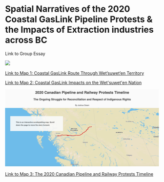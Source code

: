 # Spatial Narratives of the 2020 Coastal GasLink Pipeline Protests & the Impacts of Extraction industries across BC

Link to Group Essay

![](mapCGL.png)

[Link to Map 1: Coastal GasLink Route Through Wet’suwet’en Territory](https://jagreen1.github.io/2020_Pipeline_Protest_Story/Map%201/index-testing8.html?fbclid=IwAR0ynp1Q88RQeuVDRthdedLzfcsewGaw3NrooVI7iRbAiCFO8AW9OmYUpjE)



[Link to Map 2: Coastal GasLink Impacts on the Wet'suwet'en Nation](https://jagreen1.github.io/2020_Pipeline_Protest_Story/map-two.html?fbclid=IwAR3dl5J_doXwxXbI0xWAaS1I5ktlsHMcw98y3tuPrVsLCRu07LVoqxbvjR8)

![](map3.png)

[Link to Map 3: The 2020 Canadian Pipeline and Railway Protests Timeline](https://jagreen1.github.io/2020_Pipeline_Protest_Story/storytelling_main/src/index.html?fbclid=IwAR3j_hozbhz5SQehGhu0ASWWb6R4jn8MyUFQKeI_QH6zIFCQWCHS3DzJ5Z4)
